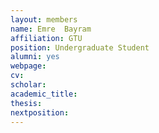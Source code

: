 ```yaml
---
layout: members
name: Emre	Bayram
affiliation: GTU
position: Undergraduate Student
alumni: yes
webpage:
cv:
scholar:
academic_title:
thesis:
nextposition:
---
```

